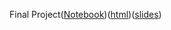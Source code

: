 Final Project([Notebook](http://localhost:8990/lab/tree/Desktop/EconGrowth/EconGrowthUG-Fall-2022-GROUP-NAME-TOPIC/EmpiricalProject.ipynb))([html](http://localhost:8990/lab/workspaces/auto-R/tree/Desktop/EconGrowth/EconGrowthUG-Fall-2022-GROUP-NAME-TOPIC/EmpiricalProject-3.html))([slides](file:///Users/samuelcox/Downloads/EmpiricalProject.slides.html#/))